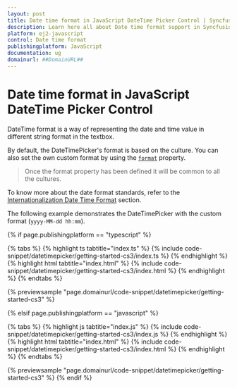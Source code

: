 ```yaml
---
layout: post
title: Date time format in JavaScript DateTime Picker Control | Syncfusion
description: Learn here all about Date time format support in Syncfusion Essential JavaScript Datetimepicker control, it's elements and more.
platform: ej2-javascript
control: Date time format 
publishingplatform: JavaScript
documentation: ug
domainurl: ##DomainURL##
---
```


# Date time format in JavaScript DateTime Picker Control

DateTime format is a way of representing the date and time value in different string format in the textbox.

By default, the DateTimePicker's format is based on the culture. You can also set the own custom format by using the [`format`](../api/datetimepicker/#format) property.

> Once the format property has been defined it will be common to all the cultures.

To know more about the date format standards, refer to the [Internationalization Date Time Format](https://ej2.syncfusion.com/javascript/documentation/datetimepicker/date-time-format) section.

The following example demonstrates the DateTimePicker with the custom format (`yyyy-MM-dd hh:mm`).

{% if page.publishingplatform == "typescript" %}

 {% tabs %}
{% highlight ts tabtitle="index.ts" %}
{% include code-snippet/datetimepicker/getting-started-cs3/index.ts %}
{% endhighlight %}
{% highlight html tabtitle="index.html" %}
{% include code-snippet/datetimepicker/getting-started-cs3/index.html %}
{% endhighlight %}
{% endtabs %}
        
{% previewsample "page.domainurl/code-snippet/datetimepicker/getting-started-cs3" %}

{% elsif page.publishingplatform == "javascript" %}

{% tabs %}
{% highlight js tabtitle="index.js" %}
{% include code-snippet/datetimepicker/getting-started-cs3/index.js %}
{% endhighlight %}
{% highlight html tabtitle="index.html" %}
{% include code-snippet/datetimepicker/getting-started-cs3/index.html %}
{% endhighlight %}
{% endtabs %}

{% previewsample "page.domainurl/code-snippet/datetimepicker/getting-started-cs3" %}
{% endif %}